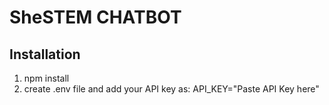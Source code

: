# SheSTEM CHATBOT
## Installation
1. npm install
2. create .env file and add your API key as:
     API_KEY="Paste API Key here"
